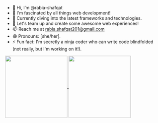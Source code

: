 - 👋 Hi, I’m @rabia-shafqat
- 👀 I'm fascinated by all things web development!
- 🌱 Currently diving into the latest frameworks and technologies.
- 💞️ Let's team up and create some awesome web experiences!
- 📫 Reach me at rabia.shafqat201@gmail.com
- 😄 Pronouns: [she/her].
- ⚡ Fun fact: I'm secretly a ninja coder who can write code blindfolded (not really, but I'm working on it!).


<a href="https://github.com/rabia-shafqat/github-readme-stats">
  <img height=200 align="center" src="https://github-readme-stats.vercel.app/api?username=rabia-shafqat" />
</a>
<a href="https://github.com/rabia-shafqat/convoychat">
  <img height=200 align="center" src="https://github-readme-stats.vercel.app/api/top-langs?username=rabia-shafqat&layout=compact&langs_count=8&card_width=320" />
</a>

